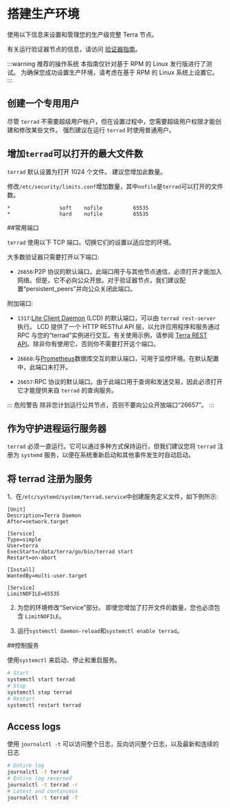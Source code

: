 # 搭建生产环境

使用以下信息来设置和管理您的生产级完整 Terra 节点。

有关运行验证器节点的信息，请访问 [验证器指南](/How-to/Manage-a-Terra-validator/Overview.md)。

:::warning 推荐的操作系统
本指南仅针对基于 RPM 的 Linux 发行版进行了测试。 为确保您成功设置生产环境，请考虑在基于 RPM 的 Linux 系统上设置它。
:::

## 创建一个专用用户

尽管 `terrad` 不需要超级用户帐户，但在设置过程中，您需要超级用户权限才能创建和修改某些文件。 强烈建议在运行 `terrad` 时使用普通用户。

## 增加`terrad`可以打开的最大文件数

`terrad` 默认设置为打开 1024 个文件。 建议您增加此数量。

修改`/etc/security/limits.conf`增加数量，其中`nofile`是`terrad`可以打开的文件数。 
```
*                soft    nofile          65535
*                hard    nofile          65535
```

##常用端口

`terrad` 使用以下 TCP 端口。切换它们的设置以适应您的环境。

大多数验证器只需要打开以下端口:

- `26656`:P2P 协议的默认端口。此端口用于与其他节点通信，必须打开才能加入网络。但是，它不必向公众开放。对于验证器节点，我们建议配置“persistent_peers”并向公众关闭此端口。

附加端口:

- `1317`:[Lite Client Daemon](/How-to/Start-LCD.md) (LCD) 的默认端口，可以由 `terrad rest-server` 执行。 LCD 提供了一个 HTTP RESTful API 层，以允许应用程序和服务通过 RPC 与您的“terrad”实例进行交互。有关使用示例，请参阅 [Terra REST API](https://lcd.terra.dev/swagger/)。除非你有使用它，否则你不需要打开这个端口。

- `26660`:与[Prometheus](https://prometheus.io)数据库交互的默认端口，可用于监控环境。在默认配置中，此端口未打开。

- `26657`:RPC 协议的默认端口。由于此端口用于查询和发送交易，因此必须打开它才能提供来自 `terrad` 的查询服务。

::: 危险警告
除非您计划运行公共节点，否则不要向公众开放端口“26657”。
:::

## 作为守护进程运行服务器

`terrad` 必须一直运行。它可以通过多种方式保持运行，但我们建议您将 `terrad` 注册为 `systemd` 服务，以便在系统重新启动和其他事件发生时自动启动。

## 将 terrad 注册为服务

1、在`/etc/systemd/system/terrad.service`中创建服务定义文件，如下例所示: 

```
[Unit]
Description=Terra Daemon
After=network.target

[Service]
Type=simple
User=terra
ExecStart=/data/terra/go/bin/terrad start
Restart=on-abort

[Install]
WantedBy=multi-user.target

[Service]
LimitNOFILE=65535
```

2. 为您的环境修改“Service”部分。 即使您增加了打开文件的数量，您也必须包含 `LimitNOFILE`。

3. 运行`systemctl daemon-reload`和`systemctl enable terrad`。

##控制服务

使用`systemctl` 来启动、停止和重启服务。 
```bash
# Start
systemctl start terrad
# Stop
systemctl stop terrad
# Restart
systemctl restart terrad
```

## Access logs

使用 `journalctl -t` 可以访问整个日志，反向访问整个日志，以及最新和连续的日志

```bash
# Entire log
journalctl -t terrad
# Entire log reversed
journalctl -t terrad -r
# Latest and continuous
journalctl -t terrad -f
```
